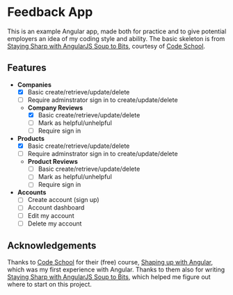 # Feedback App
This is an example Angular app, made both for practice and to give potential employers an idea of my coding style and ability. The basic skeleton is from [Staying Sharp with AngularJS Soup to Bits](https://github.com/codeschool/StayingSharpWithAngularSTB), courtesy of [Code School](https://github.com/codeschool).

## Features

- **Companies**
  - [x] Basic create/retrieve/update/delete
  - [ ] Require adminstrator sign in to create/update/delete
  - **Company Reviews**
    - [x] Basic create/retrieve/update/delete
    - [ ] Mark as helpful/unhelpful
    - [ ] Require sign in
- **Products**
  - [x] Basic create/retrieve/update/delete
  - [ ] Require adminstrator sign in to create/update/delete
  - **Product Reviews**
    - [ ] Basic create/retrieve/update/delete
    - [ ] Mark as helpful/unhelpful
    - [ ] Require sign in
- **Accounts**
  - [ ] Create account (sign up)
  - [ ] Account dashboard
  - [ ] Edit my account
  - [ ] Delete my account

## Acknowledgements

Thanks to [Code School](https://codeschool.com) for their (free) course, [Shaping up with Angular](https://www.codeschool.com/courses/shaping-up-with-angular-js), which was my first experience with Angular. Thanks to them also for writing [Staying Sharp with AngularJS Soup to Bits](https://github.com/codeschool/StayingSharpWithAngularSTB), which helped me figure out where to start on this project.
